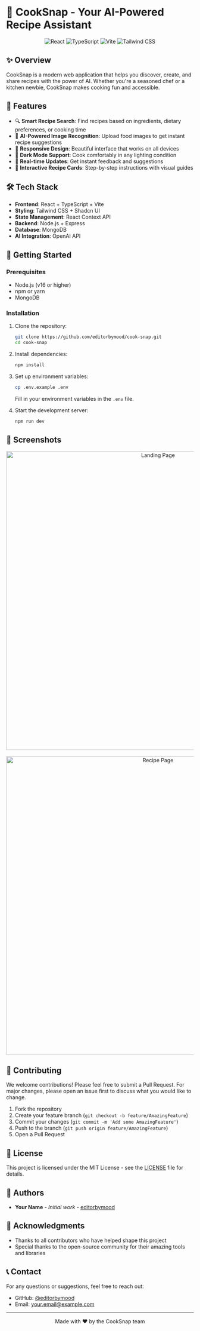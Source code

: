 # 🍳 CookSnap - Your AI-Powered Recipe Assistant

<div align="center">
  <img src="https://img.shields.io/badge/React-20232A?style=for-the-badge&logo=react&logoColor=61DAFB" alt="React" />
  <img src="https://img.shields.io/badge/TypeScript-007ACC?style=for-the-badge&logo=typescript&logoColor=white" alt="TypeScript" />
  <img src="https://img.shields.io/badge/Vite-B73BFE?style=for-the-badge&logo=vite&logoColor=FFD62E" alt="Vite" />
  <img src="https://img.shields.io/badge/Tailwind_CSS-38B2AC?style=for-the-badge&logo=tailwind-css&logoColor=white" alt="Tailwind CSS" />
</div>

## ✨ Overview

CookSnap is a modern web application that helps you discover, create, and share recipes with the power of AI. Whether you're a seasoned chef or a kitchen newbie, CookSnap makes cooking fun and accessible.

## 🚀 Features

- 🔍 **Smart Recipe Search**: Find recipes based on ingredients, dietary preferences, or cooking time
- 📸 **AI-Powered Image Recognition**: Upload food images to get instant recipe suggestions
- 📱 **Responsive Design**: Beautiful interface that works on all devices
- 🌙 **Dark Mode Support**: Cook comfortably in any lighting condition
- 🔄 **Real-time Updates**: Get instant feedback and suggestions
- 📝 **Interactive Recipe Cards**: Step-by-step instructions with visual guides

## 🛠️ Tech Stack

- **Frontend**: React + TypeScript + Vite
- **Styling**: Tailwind CSS + Shadcn UI
- **State Management**: React Context API
- **Backend**: Node.js + Express
- **Database**: MongoDB
- **AI Integration**: OpenAI API

## 🚀 Getting Started

### Prerequisites

- Node.js (v16 or higher)
- npm or yarn
- MongoDB

### Installation

1. Clone the repository:
   ```bash
   git clone https://github.com/editorbymood/cook-snap.git
   cd cook-snap
   ```

2. Install dependencies:
   ```bash
   npm install
   ```

3. Set up environment variables:
   ```bash
   cp .env.example .env
   ```
   Fill in your environment variables in the `.env` file.

4. Start the development server:
   ```bash
   npm run dev
   ```

## 📸 Screenshots

<div align="center">
  <img src="https://media-hosting.imagekit.io/1ff3d7e329d44687/landing%20page.png.png?Expires=1840541525&Key-Pair-Id=K2ZIVPTIP2VGHC&Signature=XIABoYo1KbrCZEB6Aql5yhQQE7fdkJCGhZGC34Tz80XlR7esCDaBBPrOQBQo2BDQYCoAPsYlWpqFRFsBhodEcpXQFQW4BSc52tw7Vr-paDsYWdg0vQNkYVx5EzHq5kosW5C34RfPcnSJk-Nqlr71X~v2EanL-2MUDM6SCLELvK-ficHfHC57FzpVcTg6F9WuSG9NpgyisQJ3IzNDyBn5jOItPMCzemhTTPb0eYlVF1dGL9E-l81O2hN84NtkMomL5tBsO5weOnTyXnnHQ43EhgI8Bg5Viz5rckmRiyWt-8vMOMm7WY7VvnHbfNvq~zrJJsAi6x3GyNXeTL7SXimEoQ__" alt="Landing Page" width="800" />
  <br/><br/>
  <img src="https://media-hosting.imagekit.io/3b69e8ede3eb4909/reciepe%20page.png.png?Expires=1840541535&Key-Pair-Id=K2ZIVPTIP2VGHC&Signature=QMuMbz8aIKfmQToZGZyiyI2K224kUkZ6SieEPj34rk7T2L2EQWZ0oO40C0jgJ68yvr~Fmq3jEM5pRt8SxDJL6HWkB9Q3d6g-0~k1e941kLtr0LfV8s9-8SKzaQ08qezRDCT7uyMkWgiGwo2gEWfPNIfYdYjDN2pOFmNxjf5uPcneWNemdO9MdGOvDKvKu3LBT-gMD1Cxb~WF--xKZJOFoKHKKJe8PB~LOlonmETIgRPu8px8LahjT6odecu5~erSRnfSrcNm84Ie6vsjk~k0aYa6myMIicMfRgKvra-SngtN2tuVzqzQacP1odZl9v~FfYIsmdLxkdrb590FHgqomg__" alt="Recipe Page" width="800" />
</div>

## 🤝 Contributing

We welcome contributions! Please feel free to submit a Pull Request. For major changes, please open an issue first to discuss what you would like to change.

1. Fork the repository
2. Create your feature branch (`git checkout -b feature/AmazingFeature`)
3. Commit your changes (`git commit -m 'Add some AmazingFeature'`)
4. Push to the branch (`git push origin feature/AmazingFeature`)
5. Open a Pull Request

## 📝 License

This project is licensed under the MIT License - see the [LICENSE](LICENSE) file for details.

## 👥 Authors

- **Your Name** - *Initial work* - [editorbymood](https://github.com/editorbymood)

## 🙏 Acknowledgments

- Thanks to all contributors who have helped shape this project
- Special thanks to the open-source community for their amazing tools and libraries

## 📞 Contact

For any questions or suggestions, feel free to reach out:

- GitHub: [@editorbymood](https://github.com/editorbymood)
- Email: your.email@example.com

---

<div align="center">
  <p>Made with ❤️ by the CookSnap team</p>
</div>
